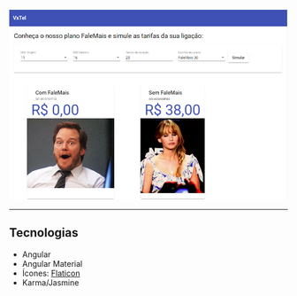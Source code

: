 ![aplicacao-frontend](./src/app/assets/vxtel.png)

--- 

## Tecnologias

- Angular
- Angular Material
- Ícones: [Flaticon](https://www.flaticon.com/)
- Karma/Jasmine


